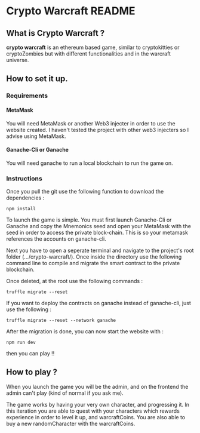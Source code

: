 # Crypto Warcraft README

## What is Crypto Warcraft ?

**crypto warcraft** is an ethereum based game, similar to cryptokitties or cryptoZombies but with different functionalities and in the warcraft universe. 

## How to set it up.

### Requirements

#### MetaMask

You will need MetaMask or another Web3 injecter in order to use the website created. I haven't tested the project with other web3 injecters so I advise using MetaMask.

#### Ganache-Cli or Ganache

You will need ganache to run a local blockchain to run the game on.

### Instructions

Once you pull the git use the following function to download the dependencies :
```
npm install
```

To launch the game is simple. You must first launch Ganache-Cli or Ganache and copy the Mnemonics  seed and open your MetaMask with the seed in order to access the private block-chain. This is so your metamask references the accounts on ganache-cli.

Next you have to open a seperate terminal and navigate to the project's root folder (.../crypto-warcraft/). 
Once inside the directory use the following command line to compile and migrate the smart contract to the private blockchain.

Once deleted, at the root use the following commands :
```
truffle migrate --reset
```

If you want to deploy the contracts on ganache instead of ganache-cli, just use the following :
```
truffle migrate --reset --network ganache
```

After the migration is done, you can now start the website with :
```
npm run dev
```

then you can play !! 

## How to play ?

When you launch the game you will be the admin, and on the frontend the admin can't play (kind of normal if you ask me).

The game works by having your very own character, and progressing it. In this iteration you are able to quest with your characters which rewards experience in order to level it up, and warcraftCoins.
You are also able to buy a new randomCharacter with the warcraftCoins.
